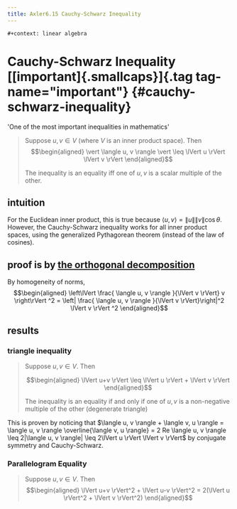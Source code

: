 ```yaml
---
title: Axler6.15 Cauchy-Schwarz Inequality
---
```


```{=org}
#+context: linear algebra
```
# Cauchy-Schwarz Inequality [[important]{.smallcaps}]{.tag tag-name="important"} {#cauchy-schwarz-inequality}

\'One of the most important inequalities in mathematics\'

> Suppose $u, v \in V$ (where $V$ is an inner product space). Then
> $$\begin{aligned}
> \vert \langle u, v \rangle \vert \leq \lVert u \rVert \lVert v \rVert
> \end{aligned}$$
>
> The inequality is an equality iff one of $u, v$ is a scalar multiple
> of the other.

## intuition

For the Euclidean inner product, this is true because
$\langle u, v \rangle = \lVert u \rVert \lVert v \rVert \cos \theta$.
However, the Cauchy-Schwarz inequality works for all inner product
spaces, using the generalized Pythagorean theorem (instead of the law of
cosines).

## proof is by [the orthogonal decomposition](KBrefOrthogonalDecomposition.org)

By homogeneity of norms, $$\begin{aligned}
   \left\lVert \frac{ \langle u, v \rangle }{\lVert v \rVert} v \right\rVert ^2 = \left| \frac{ \langle u, v \rangle }{\lVert v \rVert}\right|^2 \lVert v \rVert ^2
   \end{aligned}$$

## results

### triangle inequality

> Suppose $u, v \in V$. Then
>
> $$\begin{aligned}
> \lVert u+v \rVert \leq \lVert u \rVert + \lVert v \rVert
> \end{aligned}$$
>
> The inequality is an equality if and only if one of $u, v$ is a
> non-negative multiple of the other (degenerate triangle)

This is proven by noticing that
$\langle u, v \rangle + \langle  v, u \rangle = \langle  u, v \rangle \overline{\langle v, u \rangle} = 2 Re \langle u, v \rangle \leq  2|\langle u, v \rangle| \leq 2\lVert u \rVert \lVert v \rVert$
by conjugate symmetry and Cauchy-Schwarz.

### Parallelogram Equality

> Suppose $u, v \in V$. Then $$\begin{aligned}
> \lVert u+v \rVert^2 + \lVert u-v \rVert^2 = 2(\lVert u \rVert^2 + \lVert v \rVert^2)
> \end{aligned}$$
